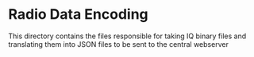 # Radio Data Encoding

This directory contains the files responsible for taking IQ binary files and translating them into JSON files to be sent to the central webserver
